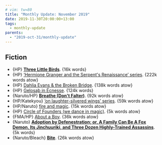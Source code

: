 ```yaml
---
# vim: tw=80
title: "Monthly Update: November 2019"
date: 2019-11-30T20:00:00+13:00
tags:
  - monthly-update
parents:
  - "2019-oct-31/monthly-update"
---
```


## Fiction

 - {HP} **[Three Little Birds](https://archiveofourown.org/works/7817248)**. {16k words}
 - {HP} [‘Hermione Granger and the Serpent's Renaissance’ series](https://archiveofourown.org/series/726612). {222k words atow}
 - {HP} [Dahlia Evans & the Broken Bridge](https://www.fanfiction.net/s/12026760). {138k words atow}
 - {HP} [Gelosaþ in Écnesse](https://archiveofourown.org/works/2352896). {124k words}
 - {Naruto/HP} **[Breathe (Don't Falter)](https://archiveofourown.org/works/17241749)**. {92k words atow}
 - {HP/Katekyou} [‘on laughter-silvered wings’ series](https://archiveofourown.org/series/1285109). {59k words atow}
 - {HP/Naruto} [fire and magic](https://archiveofourown.org/works/20182534). {15k words atow}
 - {HP} [Circle of Founders (we dance in magic)](https://archiveofourown.org/works/19182313). {5k words atow}
 - {FMA/HP} [About a Boy](https://archiveofourown.org/works/8117647). {36k words atow}
 - {Naruto} **[Adoption by Defenestration; or, A Family Can Be A Fox Demon, Its Jinchuuriki, and Three Dozen Highly-Trained Assassins](https://archiveofourown.org/works/15866901)**. {5k words}
 - {Naruto/Bleach} **[Bite](https://archiveofourown.org/works/8918860)**. {26k words atow}
